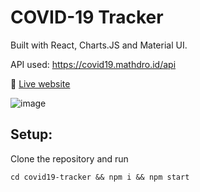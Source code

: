 # COVID-19 Tracker

Built with React, Charts.JS and Material UI.

API used: https://covid19.mathdro.id/api

🚀 [Live website](https://covid19-tracker-katsuragawa.vercel.app/)

![image](https://user-images.githubusercontent.com/79160439/147980659-99c62e10-2a77-4e32-93cb-9bbc3bdb74d2.png)

## Setup:
Clone the repository and run
```
cd covid19-tracker && npm i && npm start
```

